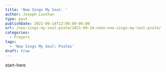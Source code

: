 ```yaml
---
title: 'Now Sings My Soul: '
author: Joseph Louthan
type: post
publishDate: 2021-09-14T12:00:00-06:00
url: /now-sings-my-soul-psalm/2021-09-14-noon-now-sings-my-soul-psalm/
categories:
  - Prayers
tags:
  - 'Now Sings My Soul: Psalms'
draft: true
---
```

<div style="font-variant: small-caps;">

</div>
    start-here
